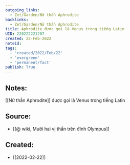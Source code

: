 ```yaml
---
outgoing_links:
  - Zet/Garden/Nữ thần Aphrodite
backlinks:
  - Zet/Garden/Nữ thần Aphrodite
title: Aphrodite được gọi là Venus trong tiếng Latin
UID: 220222221207
created: 22-Feb-2022
noteid:
tags:
  - 'created/2022/Feb/22'
  - 'evergreen'
  - 'permanent/fact'
publish: True
---
```

## Notes:
[[Nữ thần Aphrodite]] được gọi là Venus trong tiếng Latin

## Source:
- [[@ wiki, Mười hai vị thần trên đỉnh Olympus]]



## Created:
- [[2022-02-22]]
